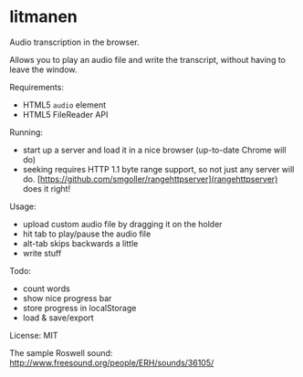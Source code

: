 litmanen
========

Audio transcription in the browser.

Allows you to play an audio file and write the transcript, without having to leave the window.

Requirements:
- HTML5 `audio` element
- HTML5 FileReader API

Running:
- start up a server and load it in a nice browser (up-to-date Chrome will do)
- seeking requires HTTP 1.1 byte range support, so not just any server will do. [https://github.com/smgoller/rangehttpserver](rangehttpserver) does it right!

Usage:
- upload custom audio file by dragging it on the holder
- hit tab to play/pause the audio file
- alt-tab skips backwards a little
- write stuff

Todo:
- count words
- show nice progress bar
- store progress in localStorage
- load & save/export

License: MIT

The sample Roswell sound: http://www.freesound.org/people/ERH/sounds/36105/
